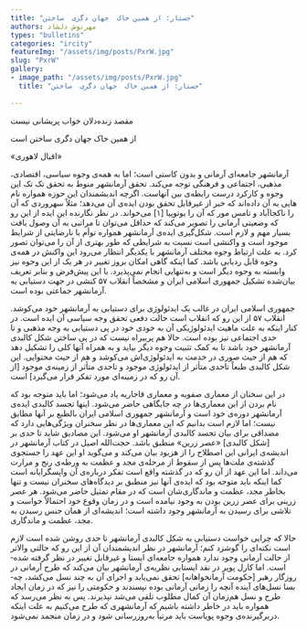 ```yaml
--- 
title: "جستار: از همین خاک  جهان دگری  ساختن" 
authors: مهرنوش دلشاد 
types: "bulletins" 
categories: "ircity" 
featureImg: "/assets/img/posts/PxrW.jpg" 
slug: "PxrW" 
gallery: 
- image_path: "/assets/img/posts/PxrW.jpg" 
  title: "جستار: از همین خاک  جهان دگری  ساختن" 
 
--- 
```

مقصد زنده‌­دلان خواب پریشانی نیست          

از همین خاک جهان دگری ساختن است         

«اقبال لاهوری»

آرمانشهر جامعه‌­ای آرمانی و بدون کاستی است؛ اما به همه­‌ی وجوه سیاسی، اقتصادی، مذهبی، اجتماعی و فرهنگی توجه می‌­کند. تحقق آرمانشهر منوط به تحقق تک ­تک این وجوه و کارکرد درست رابطه‌­ی بین آن­هاست. اگرچه اندیشمندان این حوزه همواره نام­‌هایی به آن داده‌­اند که خبر از غیرقابل تحقق بودن ایده­‌ی آن می‌­دهد؛ مثلاً سهروردی که آن را ناکجاآباد و تامس مور که آن را یوتوپیا [۱] می­‌خواند. در نظر نگارنده این ایده از این رو که وضعیتی آرمانی را تصویر می­‌کند که حداقل می‌­توان تا مراتبی به آن وصول یافت بسیار مهم و لازم است. شکل‌­گیری ایده‌­ی آرمانشهر همواره توأم با نارضایتی از شرایط موجود است و واکنشی ا­ست نسبت به شرایطی که طور بهتری از آن را می­‌توان تصور کرد. به­ علت ارتباط وجوه مختلف آرمانشهر با یکدیگر انتظار می‌رود این واکنش در همه‌­ی وجوه قابل ردیابی باشد. کما اینکه گاهی امکان بروز تغییر در هر یک از این وجوه نیز وابسته به وجوه دیگر است و به­‌تنهایی انجام نمی‌­پذیرد. با این پیش­‌فرض و بنابر تعریف بیان‌­شده تشکیل جمهوری اسلامی ایران و مشخصاً انقلاب ۵۷ کنشی در جهت دستیابی به آرمانشهر جماعتی بوده ­است.

جمهوری اسلامی ایران در غالب یک ایدئولوژی برای دستیابی به آرمانشهر خود می­‌کوشد. انقلاب ۵۷ از این رو که انقلاب است حالت دفعی تحقق وجه سیاسی آن ایده است. در کنار اینکه به علت ماهیت ایدئولوژیکی آن به خودی خود در پی دستیابی به وجه مذهبی و تا حدی اجتماعی نیز بوده ­است. حالا هم پربیراه نیست که در پی ساختن شکل کالبدی آرمانشهر خود باشد تا به کمک تثبیت وجوه دیگر بیاید و به همراه آنها کلی را تشکیل دهد که هم از حیث صوری در خدمت به ایدئولوژی‌­اش می­‌کوشد و هم از حیث محتوایی. این شکل کالبدی طبعاً تاحدی متأثر از ایدئولوژی موجود و تاحدی متأثر از زمینه­­‌ی موجود [از آن رو که در زمینه‌­ای مورد تفکر قرار می­‌گیرد] است.

در این سخنان از معماری صفویه و معماری قاجاریه یاد می‌­شود؛ اما باید متوجه بود که نام­ بردن از این معماری‌­ها در چه جایگاهی حاضر می‌­شود. اینها تجسد کالبدی ایده‌­ی آرمانشهر دوره‌­ی خود است و آرمانشهر جمهوری اسلامی ایران بالطبع بر آنها مطابق نیست؛ اما لازم است بدانیم که این­ معماری‌­ها در نظر سخنران ویژگی‌­هایی دارد که مصداقی برای بیان تجسد کالبدی آرمانشهر او می­‌شود. این مصادیق شاید تا حدی بر [شکل کالبدی] «عصر زرین» منطبق باشد. حجت­‌الله اصیل در کتاب آرمان­شهر در اندیشه‌ی ایرانی این اصطلاح را از هزیود بیان می­‌کند و می­‌گوید او این عهد را جستجوی گذشته‌­ی ملت‌­ها پس از سقوط از مرحله‌­ی مجد و عظمت به ورطه­‌ی رنج و مرارت می‌داند. اما این عهد از آن رو که در گذشته واقع است تفکر درباره­‌ی آن واپسگرایانه است کما اینکه باید متوجه بود که ایده‌­ی آنها نیز منطبق بر دیدگاه‌­های سخنران نیست و تنها بخاطر مجد، عظمت و ماندگاری­‌شان است که در مقام تمثیل حاضر می‌­شود. هر عصر زرینی برای عصر زرین بودن به وجود نیامده ­است و در زمان وقوع خود احتمالاً خواست و تلاشی برای رسیدن به آرمانشهر وجود داشته­ است؛ اندیشه‌­ای از همان جنس رسیدن به مجد، عظمت و ماندگاری.

حالا که چرایی خواست دستیابی به شکل کالبدی آرمان­شهر تا حدی روشن شده ­است لازم است نکته­‌ای را گوشزد کنم؛ آرمانشهر در نظر اندیشمندان آن از این رو که حالتی والاتر از حالت آرمانی وجود ندارد همواره جامعه‌­ای ایستا و غیرقابل تغییر در نظر گرفته شده­ است. اما کارل پوپر در نقد ایستایی نظریه‌­ی آرمانشهر بیان می­‌کند که طرح آرمانی در روزگار رهبر [حکومت آرمان­خواهانه]  تحقق نمی­‌یابد و اجرای آن به چند نسل می‌کشد، چه­ بسا نسل­‌های آینده آنچه را زمانی آرمانی بوده نپسندند و حکومتی را نیز که در زمان ایجاد طرح و نسل هم‌زمان آن کمال مطلوب تلقی می­‌شد نپذیرند. پس به ­نظر می‌رسد که همواره باید در خاطر داشته باشیم که آرمانشهری که طرح می­‌کنیم به علت اینکه دربرگیرنده‌­ی وجوه پویاست باید مرتباً به‌­روزرسانی شود و در زمان منجمد نمی‌شود.